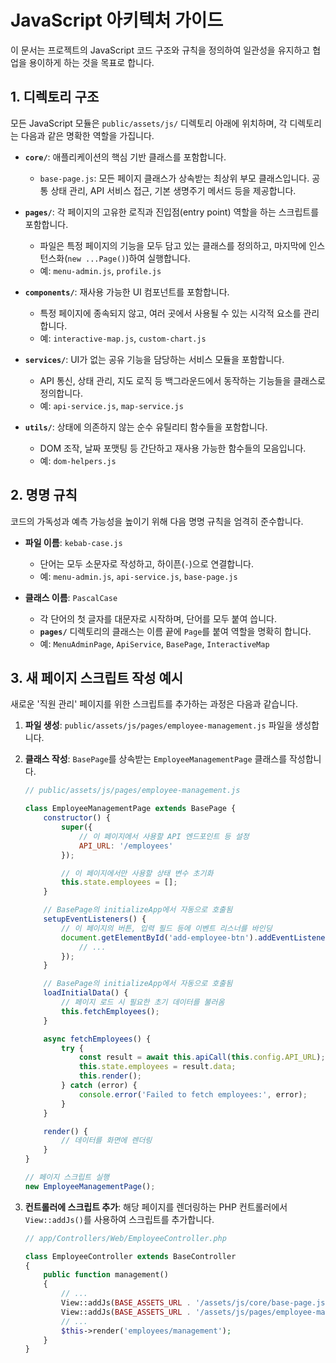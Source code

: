 # JavaScript 아키텍처 가이드

이 문서는 프로젝트의 JavaScript 코드 구조와 규칙을 정의하여 일관성을 유지하고 협업을 용이하게 하는 것을 목표로 합니다.

## 1. 디렉토리 구조

모든 JavaScript 모듈은 `public/assets/js/` 디렉토리 아래에 위치하며, 각 디렉토리는 다음과 같은 명확한 역할을 가집니다.

- **`core/`**: 애플리케이션의 핵심 기반 클래스를 포함합니다.
  - `base-page.js`: 모든 페이지 클래스가 상속받는 최상위 부모 클래스입니다. 공통 상태 관리, API 서비스 접근, 기본 생명주기 메서드 등을 제공합니다.

- **`pages/`**: 각 페이지의 고유한 로직과 진입점(entry point) 역할을 하는 스크립트를 포함합니다.
  - 파일은 특정 페이지의 기능을 모두 담고 있는 클래스를 정의하고, 마지막에 인스턴스화(`new ...Page()`)하여 실행합니다.
  - 예: `menu-admin.js`, `profile.js`

- **`components/`**: 재사용 가능한 UI 컴포넌트를 포함합니다.
  - 특정 페이지에 종속되지 않고, 여러 곳에서 사용될 수 있는 시각적 요소를 관리합니다.
  - 예: `interactive-map.js`, `custom-chart.js`

- **`services/`**: UI가 없는 공유 기능을 담당하는 서비스 모듈을 포함합니다.
  - API 통신, 상태 관리, 지도 로직 등 백그라운드에서 동작하는 기능들을 클래스로 정의합니다.
  - 예: `api-service.js`, `map-service.js`

- **`utils/`**: 상태에 의존하지 않는 순수 유틸리티 함수들을 포함합니다.
  - DOM 조작, 날짜 포맷팅 등 간단하고 재사용 가능한 함수들의 모음입니다.
  - 예: `dom-helpers.js`

## 2. 명명 규칙

코드의 가독성과 예측 가능성을 높이기 위해 다음 명명 규칙을 엄격히 준수합니다.

- **파일 이름**: `kebab-case.js`
  - 단어는 모두 소문자로 작성하고, 하이픈(`-`)으로 연결합니다.
  - 예: `menu-admin.js`, `api-service.js`, `base-page.js`

- **클래스 이름**: `PascalCase`
  - 각 단어의 첫 글자를 대문자로 시작하며, 단어를 모두 붙여 씁니다.
  - **`pages/`** 디렉토리의 클래스는 이름 끝에 `Page`를 붙여 역할을 명확히 합니다.
  - 예: `MenuAdminPage`, `ApiService`, `BasePage`, `InteractiveMap`

## 3. 새 페이지 스크립트 작성 예시

새로운 '직원 관리' 페이지를 위한 스크립트를 추가하는 과정은 다음과 같습니다.

1.  **파일 생성**: `public/assets/js/pages/employee-management.js` 파일을 생성합니다.

2.  **클래스 작성**: `BasePage`를 상속받는 `EmployeeManagementPage` 클래스를 작성합니다.

    ```javascript
    // public/assets/js/pages/employee-management.js

    class EmployeeManagementPage extends BasePage {
        constructor() {
            super({
                // 이 페이지에서 사용할 API 엔드포인트 등 설정
                API_URL: '/employees'
            });

            // 이 페이지에서만 사용할 상태 변수 초기화
            this.state.employees = [];
        }

        // BasePage의 initializeApp에서 자동으로 호출됨
        setupEventListeners() {
            // 이 페이지의 버튼, 입력 필드 등에 이벤트 리스너를 바인딩
            document.getElementById('add-employee-btn').addEventListener('click', () => {
                // ...
            });
        }

        // BasePage의 initializeApp에서 자동으로 호출됨
        loadInitialData() {
            // 페이지 로드 시 필요한 초기 데이터를 불러옴
            this.fetchEmployees();
        }

        async fetchEmployees() {
            try {
                const result = await this.apiCall(this.config.API_URL);
                this.state.employees = result.data;
                this.render();
            } catch (error) {
                console.error('Failed to fetch employees:', error);
            }
        }

        render() {
            // 데이터를 화면에 렌더링
        }
    }

    // 페이지 스크립트 실행
    new EmployeeManagementPage();
    ```

3.  **컨트롤러에 스크립트 추가**: 해당 페이지를 렌더링하는 PHP 컨트롤러에서 `View::addJs()`를 사용하여 스크립트를 추가합니다.

    ```php
    // app/Controllers/Web/EmployeeController.php

    class EmployeeController extends BaseController
    {
        public function management()
        {
            // ...
            View::addJs(BASE_ASSETS_URL . '/assets/js/core/base-page.js');
            View::addJs(BASE_ASSETS_URL . '/assets/js/pages/employee-management.js');
            // ...
            $this->render('employees/management');
        }
    }
    ```
